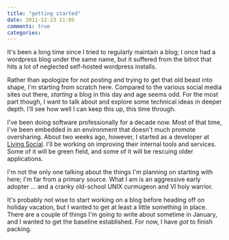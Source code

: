 ```yaml
---
title: "getting started"
date: 2011-12-23 11:05
comments: true
categories: 
---
```


It's been a long time since I tried to regularly maintain a blog; I once had 
a wordpress blog under the same name, but it suffered from the bitrot that hits
a lot of neglected self-hosted wordpress installs.

Rather than apologize for not posting and trying to get that old beast into
shape, I'm starting from scratch here. Compared to the various social media
sites out there, _starting_ a blog in this day and age seems odd.  For the most
part though, I want to talk about and explore some technical ideas in deeper
depth.  I'll see how well I can keep this up, this time through.

I've been doing software professionally for a decade now.  Most of that time,
I've been embedded in an environment that doesn't much promote oversharing.
About two weeks ago, however, I started as a developer at [Living
Social](http://livingsocial.com/).  I'll be working on improving their
internal tools and services.  Some of it will be green field, and some of it
will be rescuing older applications.

I'm not the only one talking about the things I'm planning on starting with
here; I'm far from a primary source.  What I am is an aggressive early
adopter ... and a cranky old-school UNIX curmugeon and VI holy warrior.

It's probably not wise to start working on a blog before heading off on
holiday vacation, but I wanted to get at least a little something in place.
There are a couple of things I'm going to write about sometime in January, and
I wanted to get the baseline established.  For now, I have _got_ to finish
packing.
